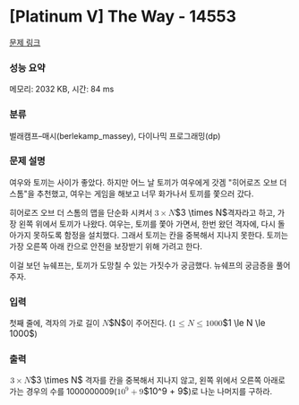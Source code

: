 # [Platinum V] The Way - 14553 

[문제 링크](https://www.acmicpc.net/problem/14553) 

### 성능 요약

메모리: 2032 KB, 시간: 84 ms

### 분류

벌래캠프–매시(berlekamp_massey), 다이나믹 프로그래밍(dp)

### 문제 설명

<p>여우와 토끼는 사이가 좋았다. 하지만 어느 날 토끼가 여우에게 갓겜 "히어로즈 오브 더 스톰"을 추천했고, 여우는 게임을 해보고 너무 화가나서 토끼를 쫓으러 갔다.</p>

<p>히어로즈 오브 더 스톰의 맵을 단순화 시켜서 <mjx-container class="MathJax" jax="CHTML" style="font-size: 109%; position: relative;"><mjx-math class="MJX-TEX" aria-hidden="true"><mjx-mn class="mjx-n"><mjx-c class="mjx-c33"></mjx-c></mjx-mn><mjx-mo class="mjx-n" space="3"><mjx-c class="mjx-cD7"></mjx-c></mjx-mo><mjx-mi class="mjx-i" space="3"><mjx-c class="mjx-c1D441 TEX-I"></mjx-c></mjx-mi></mjx-math><mjx-assistive-mml unselectable="on" display="inline"><math xmlns="http://www.w3.org/1998/Math/MathML"><mn>3</mn><mo>×</mo><mi>N</mi></math></mjx-assistive-mml><span aria-hidden="true" class="no-mathjax mjx-copytext">$3 \times N$</span></mjx-container>격자라고 하고, 가장 왼쪽 위에서 토끼가 나왔다. 여우는, 토끼를 쫓아 가면서, 한번 왔던 격자에, 다시 돌아가지 못하도록 함정을 설치했다. 그래서 토끼는 칸을 중복해서 지나지 못한다. 토끼는 가장 오른쪽 아래 칸으로 안전을 보장받기 위해 가려고 한다.</p>

<p>이걸 보던 뉴쉐프는, 토끼가 도망칠 수 있는 가짓수가 궁금했다. 뉴쉐프의 궁금증을 풀어주자.</p>

### 입력 

 <p>첫째 줄에, 격자의 가로 길이 <mjx-container class="MathJax" jax="CHTML" style="font-size: 109%; position: relative;"><mjx-math class="MJX-TEX" aria-hidden="true"><mjx-mi class="mjx-i"><mjx-c class="mjx-c1D441 TEX-I"></mjx-c></mjx-mi></mjx-math><mjx-assistive-mml unselectable="on" display="inline"><math xmlns="http://www.w3.org/1998/Math/MathML"><mi>N</mi></math></mjx-assistive-mml><span aria-hidden="true" class="no-mathjax mjx-copytext">$N$</span></mjx-container>이 주어진다. (<mjx-container class="MathJax" jax="CHTML" style="font-size: 109%; position: relative;"><mjx-math class="MJX-TEX" aria-hidden="true"><mjx-mn class="mjx-n"><mjx-c class="mjx-c31"></mjx-c></mjx-mn><mjx-mo class="mjx-n" space="4"><mjx-c class="mjx-c2264"></mjx-c></mjx-mo><mjx-mi class="mjx-i" space="4"><mjx-c class="mjx-c1D441 TEX-I"></mjx-c></mjx-mi><mjx-mo class="mjx-n" space="4"><mjx-c class="mjx-c2264"></mjx-c></mjx-mo><mjx-mn class="mjx-n" space="4"><mjx-c class="mjx-c31"></mjx-c><mjx-c class="mjx-c30"></mjx-c><mjx-c class="mjx-c30"></mjx-c><mjx-c class="mjx-c30"></mjx-c></mjx-mn></mjx-math><mjx-assistive-mml unselectable="on" display="inline"><math xmlns="http://www.w3.org/1998/Math/MathML"><mn>1</mn><mo>≤</mo><mi>N</mi><mo>≤</mo><mn>1000</mn></math></mjx-assistive-mml><span aria-hidden="true" class="no-mathjax mjx-copytext">$1 \le N \le 1000$</span></mjx-container>)</p>

### 출력 

 <p><mjx-container class="MathJax" jax="CHTML" style="font-size: 109%; position: relative;"> <mjx-math class="MJX-TEX" aria-hidden="true"><mjx-mn class="mjx-n"><mjx-c class="mjx-c33"></mjx-c></mjx-mn><mjx-mo class="mjx-n" space="3"><mjx-c class="mjx-cD7"></mjx-c></mjx-mo><mjx-mi class="mjx-i" space="3"><mjx-c class="mjx-c1D441 TEX-I"></mjx-c></mjx-mi></mjx-math><mjx-assistive-mml unselectable="on" display="inline"><math xmlns="http://www.w3.org/1998/Math/MathML"><mn>3</mn><mo>×</mo><mi>N</mi></math></mjx-assistive-mml><span aria-hidden="true" class="no-mathjax mjx-copytext">$3 \times N$</span></mjx-container> 격자를 칸을 중복해서 지나지 않고, 왼쪽 위에서 오른쪽 아래로 가는 경우의 수를 1000000009(<mjx-container class="MathJax" jax="CHTML" style="font-size: 109%; position: relative;"><mjx-math class="MJX-TEX" aria-hidden="true"><mjx-msup><mjx-mn class="mjx-n"><mjx-c class="mjx-c31"></mjx-c><mjx-c class="mjx-c30"></mjx-c></mjx-mn><mjx-script style="vertical-align: 0.393em;"><mjx-mn class="mjx-n" size="s"><mjx-c class="mjx-c39"></mjx-c></mjx-mn></mjx-script></mjx-msup><mjx-mo class="mjx-n" space="3"><mjx-c class="mjx-c2B"></mjx-c></mjx-mo><mjx-mn class="mjx-n" space="3"><mjx-c class="mjx-c39"></mjx-c></mjx-mn></mjx-math><mjx-assistive-mml unselectable="on" display="inline"><math xmlns="http://www.w3.org/1998/Math/MathML"><msup><mn>10</mn><mn>9</mn></msup><mo>+</mo><mn>9</mn></math></mjx-assistive-mml><span aria-hidden="true" class="no-mathjax mjx-copytext">$10^9 + 9$</span></mjx-container>)로 나눈 나머지를 구하라.</p>

